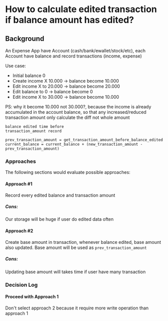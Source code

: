 # How to calculate edited transaction if balance amount has edited?

## Background
An Expense App have Account (cash/bank/ewallet/stock/etc), each Account have balance and record transactions (income, expense)

Use case:
- Initial balance 0
- Create income X 10.000 -> balance become 10.000
- Edit income X to 20.000 -> balance become 20.000
- Edit balance to 0 -> balance become 0
- Edit income X to 30.000 -> balance become 10.000 

PS: why it become 10.000 not 30.000?, because the income is already accumulated in the account balance, so that any increased/reduced transaction amount only calculate the diff not whole amount

```
balance edited time before
transaction_amount record

prev_transaction_amount = get_transaction_amount_before_balance_edited
current_balance = current_balance + (new_transaction_amount - prev_transaction_amount)
```

### Approaches
The following sections would evaluate possible approaches:

#### Approach #1
Record every edited balance and transaction amount

##### Cons:
Our storage will be huge if user do edited data often

#### Approach #2
Create base amount in transaction, whenever balance edited, base amount also updated. Base amount will be used as `prev_transaction_amount`

##### Cons:
Updating base amount will takes time if user have many transaction

### Decision Log 
#### Proceed with Approach 1
Don't select approach 2 because it require more write operation than approach 1
